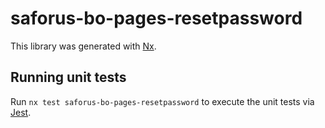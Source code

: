 # saforus-bo-pages-resetpassword

This library was generated with [Nx](https://nx.dev).

## Running unit tests

Run `nx test saforus-bo-pages-resetpassword` to execute the unit tests via [Jest](https://jestjs.io).
